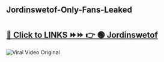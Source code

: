 
 ## Jordinswetof-Only-Fans-Leaked

# <h2><a href="https://clipsfans.com/Jordinswetof&ref=git">🔗 Click to LINKS ⏩⏩ 👉 🟢 Jordinswetof </a></h2>

<a href="https://clipsfans.com/Jordinswetof&ref=git" rel="nofollow" data-target="animated-image.originalLink"><img src="https://i.ibb.co.com/xMMVF88/686577567.gif" alt="Viral Video Original" style="max-width: 100%; display: inline-block;" data-target="animated-image.originalImage"></a>
